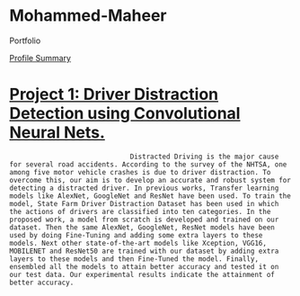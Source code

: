 # Mohammed-Maheer
Portfolio


[Profile Summary](https://profile-summary-for-github.com/user/android-kunjapppan)


# [Project 1: Driver Distraction Detection using Convolutional Neural Nets.](https://github.com/android-kunjapppan/Distracted-Driver-Detection-using-CNN)
                                  Distracted Driving is the major cause for several road accidents. According to the survey of the NHTSA, one among five motor vehicle crashes is due to driver distraction. To overcome this, our aim is to develop an accurate and robust system for detecting a distracted driver. In previous works, Transfer learning models like AlexNet, GoogleNet and ResNet have been used. To train the model, State Farm Driver Distraction Dataset has been used in which the actions of drivers are classified into ten categories. In the proposed work, a model from scratch is developed and trained on our dataset. Then the same AlexNet, GoogleNet, ResNet models have been used by doing Fine-Tuning and adding some extra layers to these models. Next other state-of-the-art models like Xception, VGG16, MOBILENET and ResNet50 are trained with our dataset by adding extra layers to these models and then Fine-Tuned the model. Finally, ensembled all the models to attain better accuracy and tested it on our test data. Our experimental results indicate the attainment of better accuracy.

